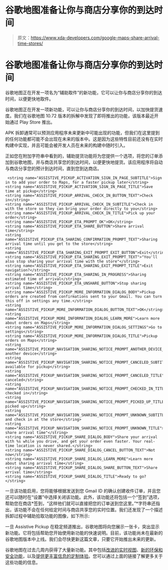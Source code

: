 # 谷歌地图准备让你与商店分享你的到达时间

> 原文：<https://www.xda-developers.com/google-maps-share-arrival-time-stores/>

# 谷歌地图准备让你与商店分享你的到达时间

谷歌地图正在开发一项名为“辅助取件”的新功能，它可以让你与商店分享你的到达时间，以便更快地取件。

谷歌地图正在开发一项新功能，可以让你与商店分享你的到达时间，以加快提货速度。我们在谷歌地图 10.72 版本的拆解中发现了即将推出的功能，该版本最近开始通过 Play Store 推出。

APK 拆卸通常可以预测应用程序未来更新中可能出现的功能，但我们在这里提到的任何功能都可能不会出现在未来的版本中。这是因为这些特性目前还没有在实时构建中实现，并且可能会被开发人员在未来的构建中随时引入。

正如您在附加字符串中看到的，辅助提货功能将为您提供一个选项，将您的订单添加到谷歌地图，并与商店共享您的到达时间，以便更快地提货。该应用程序将自动与商店分享您的预计到达时间，直到您到达商店。

```
 <string name="ASSISTIVE_PICKUP_ACTIVATION_SIGN_IN_PAGE_SUBTITLE">Sign in to add your order to Maps, for a faster pickup later</string>
<string name="ASSISTIVE_PICKUP_ACTIVATION_SIGN_IN_PAGE_TITLE">Save time at pickup</string>
<string name="ASSISTIVE_PICKUP_ARRIVAL_CHECK_IN_BUTTON_TEXT">Check in</string>
<string name="ASSISTIVE_PICKUP_ARRIVAL_CHECK_IN_SUBTITLE">Check in with the store so they can bring your order directly to you</string>
<string name="ASSISTIVE_PICKUP_ARRIVAL_CHECK_IN_TITLE">Pick up your order</string>
<string name="ASSISTIVE_PICKUP_ETA_PROMPT_OK">OK</string>
<string name="ASSISTIVE_PICKUP_ETA_SHARE_BUTTON">Share arrival time</string>
<string name="ASSISTIVE_PICKUP_ETA_SHARING_CONFIRMATION_PROMPT_TEXT">Sharing arrival time until you get to the store</string>
<string name="ASSISTIVE_PICKUP_ETA_SHARING_EXIT_PROMPT_EXIT_BUTTON">Exit</string>
<string name="ASSISTIVE_PICKUP_ETA_SHARING_EXIT_PROMPT_TEXT">"You'll also stop sharing your arrival time with the store"</string>
<string name="ASSISTIVE_PICKUP_ETA_SHARING_EXIT_PROMPT_TITLE">Exit navigation?</string>
<string name="ASSISTIVE_PICKUP_ETA_SHARING_IN_PROGRESS">Sharing estimated time of arrival</string>
<string name="ASSISTIVE_PICKUP_ETA_UNSHARE_BUTTON">Stop sharing arrival time</string>
<string name="ASSISTIVE_PICKUP_MORE_INFORMATION_DIALOG_BODY">Pickup orders are created from confirmations sent to your Gmail. You can turn this off in settings any time.</string>
<string name="ASSISTIVE_PICKUP_MORE_INFORMATION_DIALOG_BUTTON_TEXT">OK</string>
<string name="ASSISTIVE_PICKUP_MORE_INFORMATION_DIALOG_LEARN_MORE">Learn more about orders on Maps</string>
<string name="ASSISTIVE_PICKUP_MORE_INFORMATION_DIALOG_SETTINGS">Go to settings</string>
<string name="ASSISTIVE_PICKUP_MORE_INFORMATION_DIALOG_TITLE">Pickup orders on Maps</string>
<string name="ASSISTIVE_PICKUP_NAVIGATION_SHARING_NOTICE_PROMPT_ANOTHER_DEVICE_SUBTITLE">On another device</string>
<string name="ASSISTIVE_PICKUP_NAVIGATION_SHARING_NOTICE_PROMPT_CANCELED_SUBTITLE">Not available for pickup</string>
<string name="ASSISTIVE_PICKUP_NAVIGATION_SHARING_NOTICE_PROMPT_CANCELED_TITLE">Order canceled</string>
<string name="ASSISTIVE_PICKUP_NAVIGATION_SHARING_NOTICE_PROMPT_CHECKED_IN_TITLE">Already checked in</string>
<string name="ASSISTIVE_PICKUP_NAVIGATION_SHARING_NOTICE_PROMPT_PICKED_UP_TITLE">Order picked up</string>
<string name="ASSISTIVE_PICKUP_NAVIGATION_SHARING_NOTICE_PROMPT_UNKNOWN_SUBTITLE">Continue and check in at the store</string>
<string name="ASSISTIVE_PICKUP_NAVIGATION_SHARING_NOTICE_PROMPT_UNKNOWN_TITLE">"Can't share arrival time"</string>
<string name="ASSISTIVE_PICKUP_SHARE_DIALOG_BODY">Share your arrival with %s while you drive, and get your order even faster. Your real-time location is never shared.</string>
<string name="ASSISTIVE_PICKUP_SHARE_DIALOG_CANCEL_BUTTON_TEXT">Not now</string>
<string name="ASSISTIVE_PICKUP_SHARE_DIALOG_LEARN_MORE">Learn more about sharing arrival time</string>
<string name="ASSISTIVE_PICKUP_SHARE_DIALOG_SHARE_BUTTON_TEXT">Share arrival time</string>
<string name="ASSISTIVE_PICKUP_SHARE_DIALOG_TITLE">Ready to go?</string> 
```

一旦该功能启用，您将能够根据发送到您 Gmail ID 的确认创建收件订单，并且您还可以随时在“设置”中选择关闭该功能。此外，该功能还将包括一个“签到”选项，帮助您在商店*签到，“这样他们就可以直接把您的订单送到您这里。”*字符串还指出，该功能不会在任何给定时间与商店共享您的实时位置。我们还发现了一个描述拆卸过程中辅助拾取功能的图像，如下所示:

一旦 Assistive Pickup 在稳定频道推出，谷歌地图将向您展示一张卡，突出显示新功能。它将包括帮助您开始使用新功能的快速说明。目前，该功能尚未在最新的谷歌地图版本中上线。我们会尽快更新这篇文章，只要它开始推出未来的更新。

谷歌地图在过去几周内获得了大量新功能。其中包括[改进的实时视图](https://www.xda-developers.com/googles-improved-live-view-allows-people-to-explore-the-city-better-than-before-via-ar/)、[新的环保和安全功能](https://www.xda-developers.com/google-maps-is-adding-new-eco-friendly-and-safety-features/)，以及[提供更丰富信息的定制体验](https://www.xda-developers.com/google-maps-gets-tailored-experience-richer-info-and-more/)。您可以通过上面的链接了解更多关于这些功能的信息。